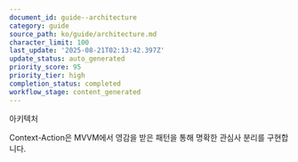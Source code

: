 ```yaml
---
document_id: guide--architecture
category: guide
source_path: ko/guide/architecture.md
character_limit: 100
last_update: '2025-08-21T02:13:42.397Z'
update_status: auto_generated
priority_score: 95
priority_tier: high
completion_status: completed
workflow_stage: content_generated
---
```

아키텍처

Context-Action은 MVVM에서 영감을 받은 패턴을 통해 명확한 관심사 분리를 구현합니다.
